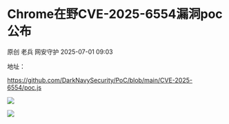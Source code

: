#  Chrome在野CVE-2025-6554漏洞poc公布  
原创 老兵  网安守护   2025-07-01 09:03  
  
地址：  
  
https://github.com/DarkNavySecurity/PoC/blob/main/CVE-2025-6554/poc.js  
  
![](https://mmbiz.qpic.cn/sz_mmbiz_jpg/cm9mPvQVqibEeoMwibGcoehydqapqzFJXeESgiau74lgJPNjPyiaPVVTRV32x17Ftttm2aB0Q3QqWEqAmiab9RF8hLA/640?wx_fmt=jpeg "")  
  
![](https://mmbiz.qpic.cn/sz_mmbiz_png/cm9mPvQVqibEeoMwibGcoehydqapqzFJXecduyy68elCj3ibUWPWEpenyP4hxUcgxyaviaDvTEGXb8aO7WBjXQld5g/640?wx_fmt=png "")  
  
  
